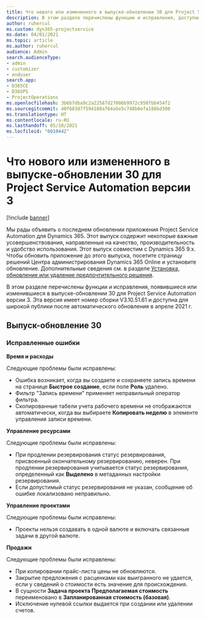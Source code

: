 ```yaml
---
title: Что нового или измененного в выпуске-обновлении 30 для Project Service Automation версии 3
description: В этом разделе перечислены функции и исправления, доступные в выпуске-обновлении 30 для Project Service Automation версии 3.
author: ruhercul
ms.custom: dyn365-projectservice
ms.date: 04/01/2021
ms.topic: article
ms.author: ruhercul
audience: Admin
search.audienceType:
- admin
- customizer
- enduser
search.app:
- D365CE
- D365PS
- ProjectOperations
ms.openlocfilehash: 3b6b7dba9c2a22587d27006b9972c950fbb454f2
ms.sourcegitcommit: 40f68387f594180af64a5e5c748b6efa188bd300
ms.translationtype: HT
ms.contentlocale: ru-RU
ms.lasthandoff: 05/10/2021
ms.locfileid: "6010442"
---
```

# <a name="whats-new-or-changed-in-project-service-automation-update-release-30-v3"></a>Что нового или измененного в выпуске-обновлении 30 для Project Service Automation версии 3

[!include [banner](../includes/psa-now-project-operations.md)]

Мы рады объявить о последнем обновлении приложения Project Service Automation для Dynamics 365. Этот выпуск содержит некоторые важные усовершенствования, направленные на качество, производительность и удобство использования. Этот выпуск совместим с Dynamics 365 9.x. Чтобы обновить приложение до этого выпуска, посетите страницу решений Центра администрирования Dynamics 365 Online и установите обновление. Дополнительные сведения см. в разделе [Установка, обновление или удаление предпочтительного решения](/power-platform/admin/install-remove-preferred-solution.md).

В этом разделе перечислены функции и исправления, появившиеся или изменившиеся в выпуске-обновлении 30 для Project Service Automation версии 3. Эта версия имеет номер сборки V3.10.51.61 и доступна для широкой публики после автоматического обновления в апреле 2021 г.

## <a name="update-release-30"></a>Выпуск-обновление 30

### <a name="bug-fixes"></a>Исправленные ошибки

**Время и расходы**

Следующие проблемы были исправлены:

- Ошибка возникает, когда вы создаете и сохраняете запись времени на странице **Быстрое создание**, если поле **Роль** удалено.
- Фильтр "Запись времени" применяет неправильный оператор фильтра.
- Скопированные табели учета рабочего времени не отображаются автоматически, когда вы выбираете **Копировать неделю** в элементе управления записи времени.

**Управление ресурсами**

Следующие проблемы были исправлены:

- При продлении резервирования статус резервирования, присвоенный окончательному резервированию, неверен. При продлении резервирования учитывается статус резервирования, определенный как **Выделено** в метаданных настройки резервирования.
- Если допустимый статус резервирования не указан, сообщение об ошибке локализовано неправильно.

**Управление проектами**

Следующие проблемы были исправлены:

- Проекты нельзя создавать в одной валюте и включать связанные задачи в другой валюте.

**Продажи**

Следующие проблемы были исправлены:

- При копировании прайс-листа цены не обновляются.
- Закрытие предложения с расценками как выигранного не удается, если у сведений о стоимости есть значение для происхождения.
- В сущности **Задача проекта** **Предполагаемая стоимость** переименовано в **Запланированная стоимость (базовая)**.
- Исключение нулевой ссылки выдается при создании или удалении счетов.
